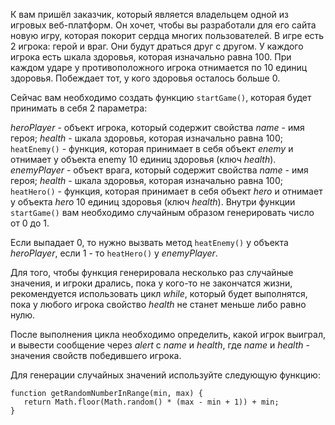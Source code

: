 К вам пришёл заказчик, который является владельцем одной из игровых веб-платформ. Он хочет, чтобы вы разработали для его сайта новую игру, которая покорит сердца многих пользователей. В игре есть 2 игрока: герой и враг. Они будут драться друг с другом. У каждого игрока есть шкала здоровья, которая изначально равна 100. При каждом ударе у противоположного игрока отнимается по 10 единиц здоровья. Побеждает тот, у кого здоровья осталось больше 0.

Сейчас вам необходимо создать функцию `startGame()`, которая будет принимать в себя 2 параметра:

_heroPlayer_ - объект игрока, который содержит свойства _name_ - имя героя; _health_ - шкала здоровья, которая изначально равна 100; `heatEnemy()` - функция, которая принимает в себя объект _enemy_ и отнимает у объекта enemy 10 единиц здоровья (ключ _health_).
_enemyPlayer_ - объект врага, который содержит свойства _name_ - имя героя; _health_ - шкала здоровья, которая изначально равна 100; `heatHero()` - функция, которая принимает в себя объект _hero_ и отнимает у объекта _hero_ 10 единиц здоровья (ключ _health_).
Внутри функции `startGame()` вам необходимо случайным образом генерировать число от 0 до 1.

Если выпадает 0, то нужно вызвать метод `heatEnemy()` у объекта _heroPlayer_, если 1 - то `heatHero()` у _enemyPlayer_.

Для того, чтобы функция генерировала несколько раз случайные значения, и игроки дрались, пока у кого-то не закончатся жизни, рекомендуется использовать цикл _while_, который будет выполнятся, пока у любого игрока свойство _health_ не станет меньше либо равно нулю.

После выполнения цикла необходимо определить, какой игрок выиграл, и вывести сообщение через _alert_ c _name_ и _health_, где _name_ и _health_ - значения свойств победившего игрока.

Для генерации случайных значений используйте следующую функцию:

```
function getRandomNumberInRange(min, max) {
   return Math.floor(Math.random() * (max - min + 1)) + min;
}
```